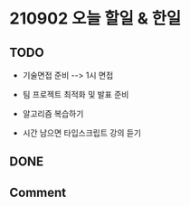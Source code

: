 # 210902 오늘 할일 & 한일

## TODO

- 기술면접 준비 --> 1시 면접

- 팀 프로젝트 최적화 및 발표 준비

- 알고리즘 복습하기

- 시간 남으면 타입스크립트 강의 듣기

## DONE

## Comment
